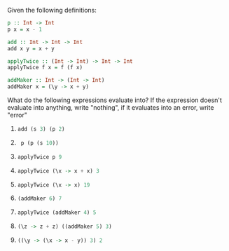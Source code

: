 Given the following definitions:

```haskell
p :: Int -> Int
p x = x - 1

add :: Int -> Int -> Int
add x y = x + y

applyTwice :: (Int -> Int) -> Int -> Int
applyTwice f x = f (f x)

addMaker :: Int -> (Int -> Int)
addMaker x = (\y -> x + y)
```

What do the following expressions evaluate into? If the expression doesn't evaluate into anything, write "nothing", if it evaluates into an error, write "error"

1. ```haskell
   add (s 3) (p 2)
   ```

2. ```haskell
    p (p (s 10))
   ```

3. ```haskell
   applyTwice p 9
   ```

4. ```haskell
   applyTwice (\x -> x + x) 3
   ```

5. ```haskell
   applyTwice (\x -> x) 19
   ```

6. ```haskell
   (addMaker 6) 7
   ```

7. ```haskell
   applyTwice (addMaker 4) 5
   ```

8. ```haskell
   (\z -> z + z) ((addMaker 5) 3)
   ```

9. ```haskell
   ((\y -> (\x -> x - y)) 3) 2
   ```

   

